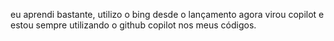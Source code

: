 eu aprendi bastante, utilizo o bing desde o lançamento
agora virou copilot e estou sempre utilizando 
o github copilot nos meus códigos.